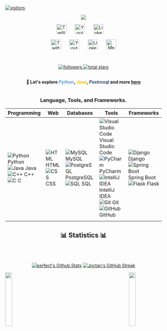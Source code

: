 <a href="https://github.com/perfectaltruis">
    <img src="https://visitor-badge.laobi.icu/badge?page_id=perfectaltruis.perfectaltruis" alt="visitors" title="visitors"/>
</a>


<p align="center">
    <!-- Typing SVG by perfectaltruis - https://github.com/DenverCoder1/readme-typing-svg -->
    <a href="https://github.com/perfectaltruis/readme-typing-svg">
        <img src="https://readme-typing-svg.demolab.com/?lines=Student:%20Bachelor%20of%20Cybersecurity;Python%20Programmer%20and%20Django%20Developer;1%20Year%20of%20Coding%20Experience;Always%20strumming%20new%20Chords;&font=Raleway&size=20&center=true&width=800&height=70&duration=8000&color=1abc9c&vCenter=true&pause=2000&size=32" />
    </a>
</p>


<!-- Social icons section -->
<p align="center">
  <a href="https://twitter.com/perfectaltruis"><img width="32px" alt="Twitter" title="Twitter" src="https://i.imgur.com/AixJgnm.png"/></a> &#8287;&#8287;&#8287;&#8287;&#8287;
  <a href="https://www.youtube.com/channel/UCkhMmeBV6TpFDbvkFWapLzQ/"><img width="32px" alt="Youtube" title="Youtube" src="https://i.imgur.com/qiXu7b2.png"/></a> &#8287;&#8287;&#8287;&#8287;&#8287;
  <a href="https://tz.linkedin.com/in/perfect-altruist/"><img width="32px" alt="LinkedIn" title="LinkedIn" src="https://i.imgur.com/yRpa1dQ.png"/></a> &#8287;&#8287;&#8287;&#8287;&#8287;

<!-- Social icons section -->
<p align="center">
  <a href="https://twitter.com/perfectaltruis"><img width="32px" alt="Twitter" title="Twitter" src="https://i.imgur.com/AixJgnm.png"/></a> &#8287;&#8287;&#8287;&#8287;&#8287;
  <a href="https://www.youtube.com/channel/UCkhMmeBV6TpFDbvkFWapLzQ/"><img width="32px" alt="Youtube" title="Youtube" src="https://i.imgur.com/qiXu7b2.png"/></a> &#8287;&#8287;&#8287;&#8287;&#8287;
  <a href="https://tz.linkedin.com/in/perfect-altruist/"><img width="32px" alt="LinkedIn" title="LinkedIn" src="https://i.imgur.com/yRpa1dQ.png"/></a> &#8287;&#8287;&#8287;&#8287;&#8287;
  <a href="https://medium.com/@intuitivers"><img width="32px" alt="Medium" title="Medium" src="https://i.imgur.com/HRJqRMt.png"/></a>
</p>


</p>

<br/>


<!-- GitHub Badges-->
<p align="center">
   <a href="https://github.com/perfectaltruis?tab=followers">
        <img alt="followers" title="Follow me on Github" src="https://custom-icon-badges.demolab.com/github/followers/perfectaltruis?color=236ad3&labelColor=1155ba&style=for-the-badge&logo=person-add&label=Follow&logoColor=white"/>
   </a>
   <a href="https://github.com/perfectaltruis?tab=repositories&sort=stargazers">
        <img alt="total stars" title="Total stars on GitHub" src="https://custom-icon-badges.demolab.com/github/stars/perfectaltruis?color=55960c&style=for-the-badge&labelColor=488207&logo=star"/>
   </a>
</p>
<br/>

<div align="center" style="font-weight: bold;">
    💬 Let's explore 
    <b><i style="color: rgb(94, 156, 213);">Python</i></b>, 
    <b><i style="color: rgb(248, 194, 1);">Java</i></b>, 
    <b><i style="color: rgb(46, 72, 123);">Postresql</i></b> 
    and more <a href="https://twitter.com/perfectaltruis">here</a>
</div>
<br>

<h3 style="text-align: center;"> Language, Tools, and Frameworks. </h3>

| Programming                                                                                                                                                                                                                                                                                         | Web                                                                                                                            | Databases                                                                                                                                                                                                                    | Tools                                                                                                                                                                                                                                                                                                                                                                                                                     | Frameworks                                                                                                                                                                                                                  |
|-----------------------------------------------------------------------------------------------------------------------------------------------------------------------------------------------------------------------------------------------------------------------------------------------------|--------------------------------------------------------------------------------------------------------------------------------|------------------------------------------------------------------------------------------------------------------------------------------------------------------------------------------------------------------------------|---------------------------------------------------------------------------------------------------------------------------------------------------------------------------------------------------------------------------------------------------------------------------------------------------------------------------------------------------------------------------------------------------------------------------|-----------------------------------------------------------------------------------------------------------------------------------------------------------------------------------------------------------------------------|
| ![Python](https://img.icons8.com/color/48/000000/python.png) Python<br>![Java](https://img.icons8.com/color/48/000000/java-coffee-cup-logo.png) Java<br>![C++](https://img.icons8.com/color/48/000000/c-plus-plus-logo.png) C++<br>![C](https://img.icons8.com/color/48/000000/c-programming.png) C | ![HTML](https://img.icons8.com/color/48/000000/html-5.png) HTML<br>![CSS](https://img.icons8.com/color/48/000000/css3.png) CSS | ![MySQL](https://img.icons8.com/color/48/000000/mysql-logo.png) MySQL<br>![PostgreSQL](https://img.icons8.com/color/48/000000/postgreesql.png) PostgreSQL<br>![SQL](https://img.icons8.com/ios-filled/50/000000/sql.png) SQL | ![Visual Studio Code](https://img.icons8.com/fluent/48/000000/visual-studio-code-2019.png) Visual Studio Code<br>![PyCharm](https://img.icons8.com/color/48/000000/pycharm.png) PyCharm<br>![IntelliJ IDEA](https://img.icons8.com/color/48/000000/intellij-idea.png) IntelliJ IDEA<br>![Git](https://img.icons8.com/color/48/000000/git.png) Git<br>![GitHub](https://img.icons8.com/fluent/48/000000/github.png) GitHub | ![Django](https://img.icons8.com/color/48/000000/django.png) Django<br>![Spring Boot](https://img.icons8.com/color/48/000000/spring-logo.png) Spring Boot<br>![Flask](https://img.icons8.com/ios/50/000000/flask.png) Flask |
|                                                                                                                                                                                                                                                                                                     |                                                                                                                                |                                                                                                                                                                                                                              |                                                                                                                                                                                                                                                                                                                                                                                                                           |                                                                                                                                                                                                                             |**                                                                                                                                                                                                                         


<div align="center">
  <h2>📊 Statistics 📊</h2>
  <br>
  <div align="center">
    <br/><br/>
    <a href="#">
    <a href="https://github.com/perfectaltruis/"><img alt="perfect's Github Stats" src="https://github-readme-stats.vercel.app/api?username=perfectaltruis&show_icons=true&theme=dark#gh-dark-mode-only"/></a>
    </a>
    <a href="https:/github.com/perfectaltruis">
      <img src="http://github-readme-streak-stats.herokuapp.com?user=perfectaltruis&theme=dark" alt="Joctan's GitHub Streak" />
    </a>
      
  </div>
</div>

<!--

<div style="text-align: center;">
  <h3>💻 GitHub Profile Stats</h3>
   <a href="https://github.com/perfectaltruis/perfectaltruis"><img alt="perfectaltruis's Top Languages" src="https://denvercoder1-github-readme-stats.vercel.app/api/top-langs/?username=perfectaltruis&langs_count=8&layout=compact&theme=react&hide_border=true&bg_color=1F222E&title_color=F85D7F&icon_color=F8D866&hide=Jupyter%20Notebook,Roff" height="205px"/></a>
</div>

-->

<!-- <b><i>Note:</i></b> Top languages is only a metric of the languages my public code consists of and doesn't reflect experience or skill level. -->

<!-- 

###### <p align="center"><img src="https://readme-typing-svg.herokuapp.com/?font=Raleway&size=20&center=true&vCenter=true&width=800&height=70&duration=6000&lines=The world is open source: build bridges and break barriers.!+...+🔥;"/></p>

-->

<!--social media updating tools -->
<!--
  <a href="https://discord.gg/" alt="Discord" title="Dev Pro Tips Discord Server"><img width="32px" src="https://i.imgur.com/OViZO8J.png"/></a> &#8287;&#8287;&#8287;&#8287;&#8287;
  <a href="https://dev.to/"><img width="32px" alt="Dev.to" title="perfectaltruis Dev.to" src="https://i.imgur.com/mVm29vK.png"></a> &#8287;&#8287;&#8287;&#8287;&#8287;
  <a href="https://ko-fi.com/"><img width="32px" alt="Ko-fi" title="Buy me a coffee" src="https://i.imgur.com/PpLeD3K.png"/></a>&#8287;&#8287;&#8287;&#8287;&#8287;
-->


<img align="left" src="https://user-images.githubusercontent.com/65187002/144930161-2f783401-8d27-4fdf-a2f7-cc0ba32f1f1f.gif" width="21%" style="display:inline;"><img align="right" src="https://user-images.githubusercontent.com/65187002/144930161-2f783401-8d27-4fdf-a2f7-cc0ba32f1f1f.gif" width="21%" style="display:inline;">

<br>

